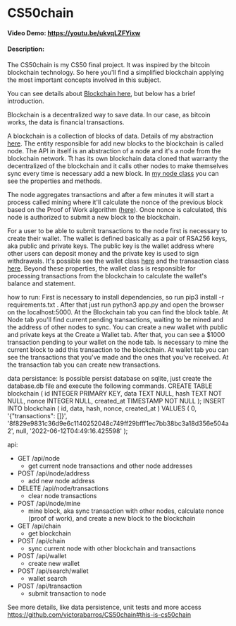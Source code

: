 # CS50chain
#### Video Demo:  https://youtu.be/ukvqLZFYixw
#### Description:

The CS50chain is my CS50 final project.
It was inspired by the bitcoin blockchain technology.
So here you'll find a simplified blockchain applying the most important concepts involved in this subject.

You can see details about [Blockchain here](https://www.investopedia.com/terms/b/blockchain.asp), but below has a brief introduction.

Blockchain is a decentralized way to save data. In our case, as bitcoin works, the data is financial transactions.

A blockchain is a collection of blocks of data. Details of my abstraction [here](./app/block.py).
The entity responsible for add new blocks to the blockchain is called node.
The API in itself is an abstraction of a node and it's a node from the blockchain network. Tt has its own blockchain data cloned that warranty the decentralized of the blockchain and it calls other nodes to make themselves sync every time is necessary add a new block.
In [my node class](./app/node.py) you can see the properties and methods.

The node aggregates transactions and after a few minutes it will start a process called mining where it'll calculate the nonce of the previous block based on the Proof of Work algorithm ([here](./app/block.py)).
Once nonce is calculated, this node is authorized to submit a new block to the blockchain.

For a user to be able to submit transactions to the node first is necessary to create their wallet. The wallet is defined basically as a pair of RSA256 keys, aka public and private keys.
The public key is the wallet address where other users can deposit money and the private key is used to sign withdrawals.
It's possible see the wallet class [here](./app/wallet.py) and the transaction class [here](./app/transaction.py).
Beyond these properties, the wallet class is responsible for processing transactions from the blockchain to calculate the wallet's balance and statement.

how to run:
First is necessary to install dependencies, so run pip3 install -r requirements.txt .
After that just run python3 app.py and open the browser on the localhost:5000.
At the Blockchain tab you can find the block table.
At Node tab you'll find current pending transactions, waiting to be mined and the address of other nodes to sync.
You can create a new wallet with public and private keys at the Create a Wallet tab.
After that, you can see a $1000 transaction pending to your wallet on the node tab. Is necessary to mine the current block to add this transaction to the blockchain.
At wallet tab you can see the transactions that you've made and the ones that you've received.
At the transaction tab you can create new transactions.

data persistance:
Is possible persist database on sqlite, just create the database.db file and execute the following commands.
CREATE TABLE blockchain ( id INTEGER PRIMARY KEY, data TEXT NULL, hash TEXT NOT NULL, nonce INTEGER NULL, created_at TIMESTAMP NOT NULL );
INSERT INTO blockchain ( id, data, hash, nonce, created_at ) VALUES ( 0, '{"transactions": []}', '8f829e9831c36d9e6c1140252048c749ff29bfff1ec7bb38bc3a18d356e504a2', null, '2022-06-12T04:49:16.425598' );

api:
- GET /api/node
  - get current node transactions and other node addresses
- POST /api/node/address
  - add new node address
- DELETE /api/node/transactions
  - clear node transactions
- POST /api/node/mine
  - mine block, aka sync transaction with other nodes, calculate nonce (proof of work), and create a new block to the blockchain
- GET /api/chain
  - get blockchain
- POST /api/chain
  - sync current node with other blockchain and transactions
- POST /api/wallet
  - create new wallet
- POST /api/search/wallet
  - wallet search
- POST /api/transaction
  - submit transaction to node

See more details, like data persistence, unit tests and more access https://github.com/victorabarros/CS50chain#this-is-cs50chain
